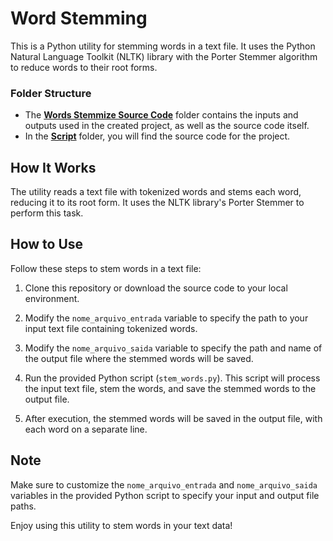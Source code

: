 # Word Stemming

This is a Python utility for stemming words in a text file. It uses the Python Natural Language Toolkit (NLTK) library with the Porter Stemmer algorithm to reduce words to their root forms.

### Folder Structure

- The **[Words Stemmize Source Code](./words-stemmer-source-code/)** folder contains the inputs and outputs used in the created project, as well as the source code itself.
- In the **[Script](./words-stemmer-source-code/script/)** folder, you will find the source code for the project.

## How It Works

The utility reads a text file with tokenized words and stems each word, reducing it to its root form. It uses the NLTK library's Porter Stemmer to perform this task.

## How to Use

Follow these steps to stem words in a text file:

1. Clone this repository or download the source code to your local environment.

2. Modify the `nome_arquivo_entrada` variable to specify the path to your input text file containing tokenized words.

3. Modify the `nome_arquivo_saida` variable to specify the path and name of the output file where the stemmed words will be saved.

4. Run the provided Python script (`stem_words.py`). This script will process the input text file, stem the words, and save the stemmed words to the output file.

5. After execution, the stemmed words will be saved in the output file, with each word on a separate line.

## Note

Make sure to customize the `nome_arquivo_entrada` and `nome_arquivo_saida` variables in the provided Python script to specify your input and output file paths.

Enjoy using this utility to stem words in your text data!